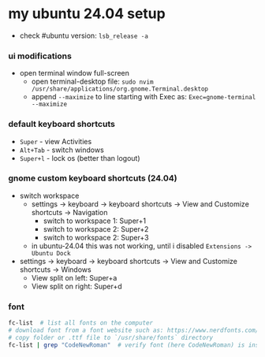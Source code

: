 # my ubuntu 24.04 setup

- check #ubuntu version: `lsb_release -a`

### ui modifications

- open terminal window full-screen
  - open terminal-desktop file: `sudo nvim /usr/share/applications/org.gnome.Terminal.desktop`
  - append `--maximize` to line starting with Exec as: `Exec=gnome-terminal --maximize`

### default keyboard shortcuts

- `Super` - view Activities
- `Alt+Tab` - switch windows 
- `Super+l` - lock os (better than logout)


### gnome custom keyboard shortcuts (24.04)
- switch workspace
    - settings -> keyboard -> keyboard shortcuts -> View and Customize shortcuts -> Navigation
        - switch to workspace 1: Super+1
        - switch to workspace 2: Super+2
        - switch to workspace 2: Super+3
    - in ubuntu-24.04 this was not working, until i disabled `Extensions -> Ubuntu Dock`
- settings -> keyboard -> keyboard shortcuts -> View and Customize shortcuts -> Windows
  - View split on left: Super+a
  - View split on right: Super+d

### font

```bash
fc-list  # list all fonts on the computer
# download font from a font website such as: https://www.nerdfonts.com/font-downloads
# copy folder or .ttf file to `/usr/share/fonts` directory
fc-list | grep "CodeNewRoman"  # verify font (here CodeNewRoman) is installed on system
```

